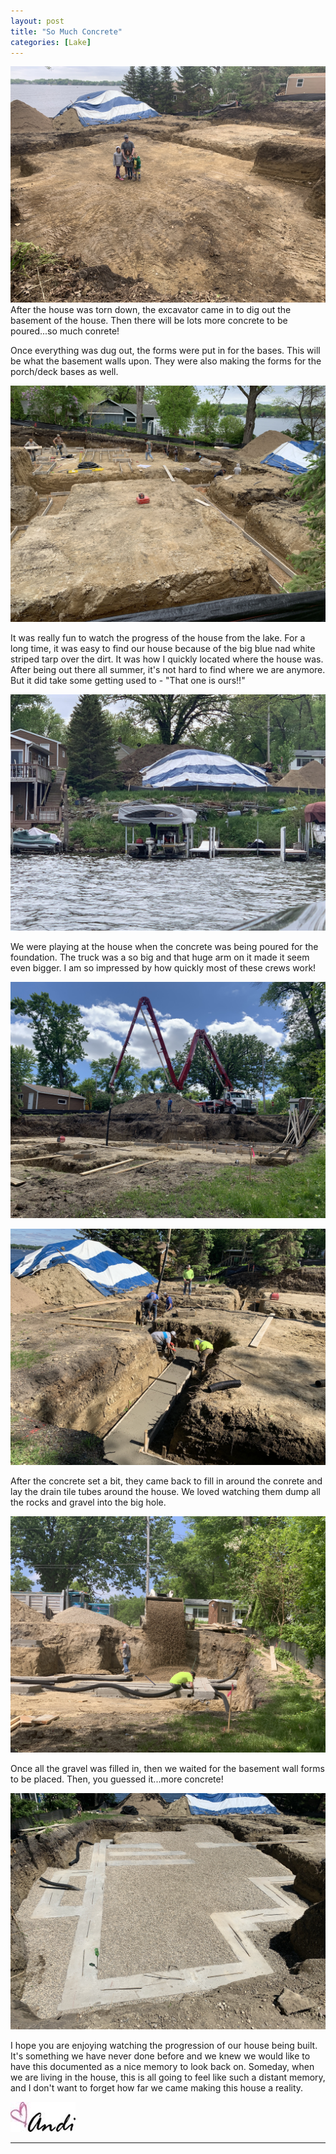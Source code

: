 ```yaml
---
layout: post
title: "So Much Concrete"
categories: [Lake]
---
```

![concrete](/images/concrete1.JPG)
After the house was torn down, the excavator came in to dig out the basement of the house. Then there will be lots more concrete to be poured...so much conrete!

Once everything was dug out, the forms were put in for the bases. This will be what the basement walls upon. They were also making the forms for the porch/deck bases as well. 

![concrete](/images/concrete2.JPG)

It was really fun to watch the progress of the house from the lake. For a long time, it was easy to find our house because of the big blue nad white striped tarp over the dirt. It was how I quickly located where the house was. After being out there all summer, it's not hard to find where we are anymore. But it did take some getting used to - "That one is ours!!"

![concrete](/images/concrete3.JPG)

We were playing at the house when the concrete was being poured for the foundation. The truck was a so big and that huge arm on it made it seem even bigger. I am so impressed by how quickly most of these crews work!

![concrete](/images/concrete4.JPG)

![concrete](/images/concrete5.JPG)

After the concrete set a bit, they came back to fill in around the conrete and lay the drain tile tubes around the house. We loved watching them dump all the rocks and gravel into the big hole.

![concrete](/images/concrete6.JPG)

Once all the gravel was filled in, then we waited for the basement wall forms to be placed. Then, you guessed it...more concrete!

![concrete](/images/concrete7.JPG)

I hope you are enjoying watching the progression of our house being built. It's something we have never done before and we knew we would like to have this documented as a nice memory to look back on. Someday, when we are living in the house, this is all going to feel like such a distant memory, and I don't want to forget how far we came making this house a reality.

![Andi](/images/andi.jpg)

----